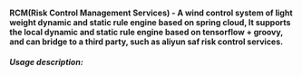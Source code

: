 #### RCM(Risk Control Management Services) - A wind control system of light weight dynamic and static rule engine based on spring cloud, It supports the local dynamic and static rule engine based on tensorflow + groovy, and can bridge to a third party, such as aliyun saf risk control services.

##### Usage description:
